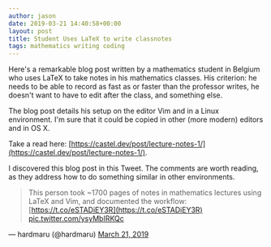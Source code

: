 ```yaml
---
author: jason
date: 2019-03-21 14:40:58+00:00
layout: post
title: Student Uses LaTeX to write classnotes
tags: mathematics writing coding
---
```


Here's a remarkable blog post written by a mathematics student in Belgium who uses LaTeX to take notes in his mathematics classes.  His criterion:  he needs to be able to record as fast as or faster than the professor writes, he doesn't want to have to edit after the class, and something else.

The blog post details his setup on the editor Vim and in a Linux environment.  I'm sure that it could be copied in other (more modern) editors and in OS X.

Take a read here:  [https://castel.dev/post/lecture-notes-1/](https://castel.dev/post/lecture-notes-1/).

I discovered this blog post in this Tweet.  The comments are worth reading, as they address how to do something similar in other environments.


> 
> This person took ~1700 pages of notes in mathematics lectures using LaTeX and Vim, and documented the workflow: [https://t.co/eSTADiEY3R](https://t.co/eSTADiEY3R) [pic.twitter.com/ysyMbIRKQc](https://t.co/ysyMbIRKQc)
> 
> 
— hardmaru (@hardmaru) [March 21, 2019](https://twitter.com/hardmaru/status/1108623566910697473?ref_src=twsrc%5Etfw)</blockquote>

